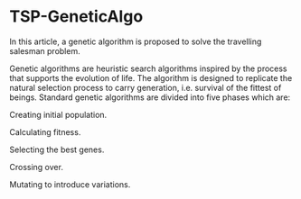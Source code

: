 # TSP-GeneticAlgo

In this article, a genetic algorithm is proposed to solve the travelling salesman problem.

Genetic algorithms are heuristic search algorithms inspired by the process that supports the evolution of life. The algorithm is designed to replicate the natural selection process to carry generation, i.e. survival of the fittest of beings. Standard genetic algorithms are divided into five phases which are:

Creating initial population.

Calculating fitness.

Selecting the best genes.

Crossing over.

Mutating to introduce variations.
